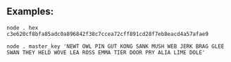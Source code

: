 ## Examples:
    node . hex c3e620cf8bfa85adc0a896842f38c7ccea72cff891cd28f7eb8eacd4a57afae9

    node . master_key 'NEWT OWL PIN GUT KONG SANK MUSH WEB JERK BRAG GLEE SWAN THEY HELD WOVE LEA ROSS EMMA TIER DOOR PRY ALIA LIME DOLE'

